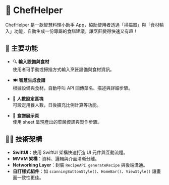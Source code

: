 # 🍳 ChefHelper

ChefHelper 是一款智慧料理小助手 App，協助使用者透過「掃描器」與「食材輸入」功能，自動生成一份專屬的食譜建議，讓烹飪變得快速又有趣！

## 📱 主要功能

- 🔍 **輸入設備與食材**  
  使用者可手動或掃描方式輸入烹飪設備與食材資訊。

- 🍽 **智慧生成食譜**  
  根據設備與食材，自動呼叫 API 回傳菜名、描述與詳細步驟。

- 👥 **人數設定區塊**  
  可設定用餐人數，日後擴充比例計算等功能。

- 🧾 **食譜展示頁**  
  使用 sheet 呈現產出的菜餚資訊與製作步驟。

## 🧑‍💻 技術架構

- **SwiftUI**：使用 SwiftUI 架構快速打造 UI 元件與互動流程。
- **MVVM 架構**：資料、邏輯與介面清晰分離。
- **Networking Layer**：封裝 `RecipeAPI.generateRecipe` 與後端溝通。
- **自訂樣式組件**：如 `scanningButtonStyle()`、`HomeBar()`、`ViewStyle()` 讓畫面一致性更佳。


